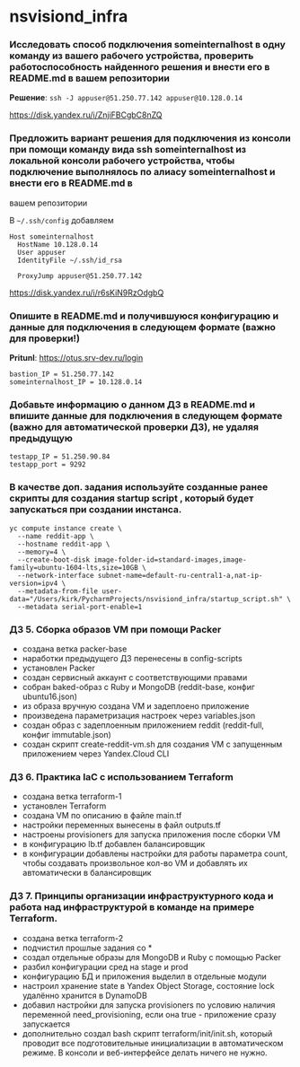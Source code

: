 # nsvisiond_infra

### Исследовать способ подключения someinternalhost в одну команду из вашего рабочего устройства, проверить работоспособность найденного решения и внести его в README.md в вашем репозитории

**Решение**:
``ssh -J appuser@51.250.77.142 appuser@10.128.0.14``

https://disk.yandex.ru/i/ZnjiFBCgbC8nZQ

### Предложить вариант решения для подключения из консоли при помощи команду вида ssh someinternalhost из локальной консоли рабочего устройства, чтобы подключение выполнялось по алиасу someinternalhost и внести его в README.md в
вашем репозитории

В `~/.ssh/config`
добавляем

```
Host someinternalhost
  HostName 10.128.0.14
  User appuser
  IdentityFile ~/.ssh/id_rsa

  ProxyJump appuser@51.250.77.142
  ```

https://disk.yandex.ru/i/r6sKiN9RzOdgbQ

### Опишите в README.md и получившуюся конфигурацию и данные для  подключения в следующем формате (важно для проверки!)

**Pritunl**: https://otus.srv-dev.ru/login


```
bastion_IP = 51.250.77.142
someinternalhost_IP = 10.128.0.14
```

### Добавьте информацию о данном ДЗ в README.md и впишите данные для подключения в следующем формате (важно для автоматической проверки ДЗ), не удаляя предыдущую

```
testapp_IP = 51.250.90.84
testapp_port = 9292
```

### В качестве доп. задания используйте созданные ранее скрипты для создания startup script , который будет запускаться при создании инстанса.

```
yc compute instance create \
  --name reddit-app \
  --hostname reddit-app \
  --memory=4 \
  --create-boot-disk image-folder-id=standard-images,image-family=ubuntu-1604-lts,size=10GB \
  --network-interface subnet-name=default-ru-central1-a,nat-ip-version=ipv4 \
  --metadata-from-file user-data="/Users/kirk/PycharmProjects/nsvisiond_infra/startup_script.sh" \
  --metadata serial-port-enable=1
```
### ДЗ 5. Сборка образов VM при помощи Packer

- создана ветка packer-base
- наработки предыдущего ДЗ перенесены в config-scripts
- установлен Packer
- создан сервисный аккаунт с соответствующими правами
- собран baked-образ с Ruby и MongoDB (reddit-base, конфиг ubuntu16.json)
- из образа вручную создана VM и задеплоено приложение
- произведена параметризация настроек через variables.json
- создан образ с задеплоенным приложением reddit (reddit-full, конфиг immutable.json)
- создан скрипт create-reddit-vm.sh для создания VM с запущенным приложением через Yandex.Cloud CLI

### ДЗ 6. Практика IaC с использованием Terraform

- создана ветка terraform-1
- установлен Terraform
- создана VM по описанию в файле main.tf
- настройки переменных вынесены в файл outputs.tf
- настроены provisioners для запуска приложения после сборки VM
- в конфигурацию lb.tf добавлен балансировщик
- в конфигурации добавлены настройки для работы параметра count, чтобы создавать произвольное кол-во VM и добавлять их автоматически в балансировщик

### ДЗ 7. Принципы организации инфраструктурного кода и работа над инфраструктурой в команде на примере Terraform.

- создана ветка terraform-2
- подчистил прошлые задания со *
- создал отдельные образы для MongoDB и Ruby с помощью Packer
- разбил конфигурации сред на stage и prod
- конфигурацию БД и приложения выделил в отдельные модули
- настроил хранение state в Yandex Object Storage, состояние lock удалённо хранится в DynamoDB
- добавил настройки для запуска provisioners по условию наличия переменной need_provisioning, если она true - приложение сразу запускается
- дополнительно создал bash скрипт terraform/init/init.sh, который проводит все подготовительные инициализации в автоматическом режиме. В консоли и веб-интерфейсе делать ничего не нужно.
